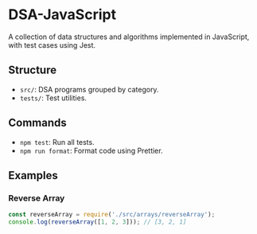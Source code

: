 # DSA-JavaScript

A collection of data structures and algorithms implemented in JavaScript, with test cases using Jest.

## Structure
- `src/`: DSA programs grouped by category.
- `tests/`: Test utilities.

## Commands
- `npm test`: Run all tests.
- `npm run format`: Format code using Prettier.

## Examples
### Reverse Array
```javascript
const reverseArray = require('./src/arrays/reverseArray');
console.log(reverseArray([1, 2, 3])); // [3, 2, 1]

